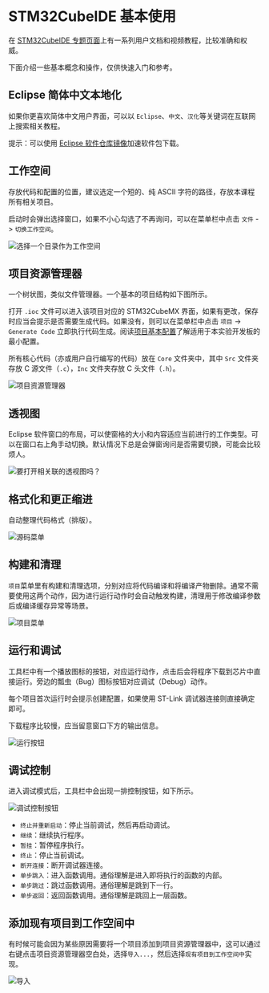 # STM32CubeIDE 基本使用

在 [STM32CubeIDE 专题页面](https://www.st.com.cn/content/st_com/zh/stm32cubeide.html)上有一系列用户文档和视频教程，比较准确和权威。

下面介绍一些基本概念和操作，仅供快速入门和参考。

## Eclipse 简体中文本地化

如果你更喜欢简体中文用户界面，可以以 `Eclipse`、`中文`、`汉化`等关键词在互联网上搜索相关教程。

提示：可以使用 [Eclipse 软件仓库镜像](https://help.mirrors.cernet.edu.cn/eclipse/)加速软件包下载。

## 工作空间

存放代码和配置的位置，建议选定一个短的、纯 ASCII 字符的路径，存放本课程所有相关项目。

启动时会弹出选择窗口，如果不小心勾选了不再询问，可以在菜单栏中点击 `文件` -> `切换工作空间`。

![选择一个目录作为工作空间](./assets/ide-workspace.png)

## 项目资源管理器

一个树状图，类似文件管理器。一个基本的项目结构如下图所示。

打开 `.ioc` 文件可以进入该项目对应的 STM32CubeMX 界面，如果有更改，保存时应当会提示是否需要生成代码。如果没有，则可以在菜单栏中点击 `项目` -> `Generate Code` 立即执行代码生成。阅读[项目基本配置](./mx-project.md)了解适用于本实验开发板的最小配置。

所有核心代码（亦或用户自行编写的代码）放在 `Core` 文件夹中，其中 `Src` 文件夹存放 C 源文件（`.c`），`Inc` 文件夹存放 C 头文件（`.h`）。

![项目资源管理器](./assets/ide-explorer.png)

## 透视图

Eclipse 软件窗口的布局，可以使窗格的大小和内容适应当前进行的工作类型。可以在窗口右上角手动切换。默认情况下总是会弹窗询问是否需要切换，可能会比较烦人。

![要打开相关联的透视图吗？](./assets/ide-perspective.png)

## 格式化和更正缩进

自动整理代码格式（排版）。

![源码菜单](./assets/ide-menu-source.png)

## 构建和清理

`项目`菜单里有构建和清理选项，分别对应将代码编译和将编译产物删除。通常不需要使用这两个动作，因为进行运行动作时会自动触发构建，清理用于修改编译参数后或编译缓存异常等场景。

![项目菜单](./assets/ide-menu-project.png)

## 运行和调试

工具栏中有一个播放图标的按钮，对应运行动作，点击后会将程序下载到芯片中直接运行。旁边的瓢虫（Bug）图标按钮对应调试（Debug）动作。

每个项目首次运行时会提示创建配置，如果使用 ST-Link 调试器连接则直接确定即可。

下载程序比较慢，应当留意窗口下方的输出信息。

![运行按钮](./assets/ide-run.png)

## 调试控制

进入调试模式后，工具栏中会出现一排控制按钮，如下所示。

![调试控制按钮](./assets/ide-debug-control.png)

- `终止并重新启动`：停止当前调试，然后再启动调试。
- `继续`：继续执行程序。
- `暂挂`：暂停程序执行。
- `终止`：停止当前调试。
- `断开连接`：断开调试器连接。
- `单步跳入`：进入函数调用。通俗理解是进入即将执行的函数的内部。
- `单步跳过`：跳过函数调用。通俗理解是跳到下一行。
- `单步返回`：返回函数调用。通俗理解是跳回上一层函数。

## 添加现有项目到工作空间中

有时候可能会因为某些原因需要将一个项目添加到项目资源管理器中，这可以通过右键点击项目资源管理器空白处，选择`导入...`，然后选择`现有项目到工作空间中`实现。

![导入](./assets/ide-import.png)

